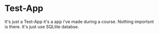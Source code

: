 # Test-App
It's just a Test-App
it's a app i've made during a course.
Nothing importsnt is there. It's just use SQLlite databse.
